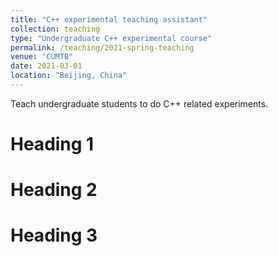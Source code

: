 ```yaml
---
title: "C++ experimental teaching assistant"
collection: teaching
type: "Undergraduate C++ experimental course"
permalink: /teaching/2021-spring-teaching
venue: "CUMTB"
date: 2021-03-01
location: "Beijing, China"
---
```


Teach undergraduate students to do C++ related experiments.

Heading 1
======

Heading 2
======

Heading 3
======